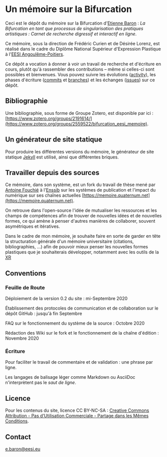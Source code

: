 # Un mémoire sur la Bifurcation
Ceci est le dépôt du mémoire sur la Bifurcation d'[Etienne Baron](https://urltr.ee/etxetxe) : *La Bifurcation en tant que processus de singularisation des pratiques artistiques : Carnet de recherche digressif et interactif en ligne*.

Ce mémoire, sous la direction de Frédéric Curien et de Désirée Lorenz, est réalisé dans le cadre du Diplôme National Supérieur d'Expression Plastique à l'[EESI Angoulême-Poitiers](https://www.eesi.eu/site/index.php).

Ce dépôt a vocation à donner à voir un travail de recherche et d'écriture en cours, plutôt qu'à rassembler des contributions – même si celles-ci sont possibles et bienvenues.
Vous pouvez suivre les évolutions ([activity](https://github.com/etxetxe/DNSEP_Report_EESI_2020/activity)), les phases d'écriture ([commits](https://github.com/etxetxe/DNSEP_Report_EESI_2020/commits/master) et [branches](https://github.com/etxetxe/DNSEP_Report_EESI_2020/branches)) et les échanges ([issues](https://github.com/etxetxe/DNSEP_Report_EESI_2020/issues)) sur ce dépôt.

## Bibliographie
Une bibliographie, sous forme de Groupe Zotero, est disponible par ici : [https://www.zotero.org/groups/2191614/](https://www.zotero.org/groups/2559522/bifurcation_eesi_memoire).

## Un générateur de site statique
Pour produire les différentes versions du mémoire, le générateur de site statique [Jekyll](https://jekyllrb.com/) est utilisé, ainsi que différentes briques.

## Travailler depuis des sources

Ce mémoire, dans son système, est un fork du travail de thèse mené par [Antoine Fouchié](https://www.quaternum.net/) à l'[Enssib](http://www.enssib.fr/) sur les systèmes de publication et l'impact du numérique sur ses chaînes actuelles [https://memoire.quaternum.net](https://memoire.quaternum.net).

On retrouve dans l'open-source l'idée de mutualiser les ressources et les champs de compétences afin de trouver de nouvelles idées et de nouvelles formes, ce qui amène à penser d'autres manières de collaborer, souvent asymétriques et itératives.

Dans le cadre de mon mémoire, je souhaite faire en sorte de garder en tête la structuration générale d'un mémoire universitaire (citations, bibliographies, ...) afin de pouvoir mieux penser les nouvelles formes plastiques que je souhaiterais développer, notamment avec les outils de la [XR](https://github.com/etxetxe/VR_Bifurcation)

## Conventions

### Feuille de Route
Déploiement de la version 0.2 du site : mi-Septembre 2020

Établissement des protocoles de communication et de collaboration sur le dépôt GitHub : jusqu'à fin Septembre

FAQ sur le fonctionnement du système de la source : Octobre 2020

Rédaction des Wiki sur le fork et le fonctionnement de la chaîne d'édition : Novembre 2020

### Écriture
Pour faciliter le travail de commentaire et de validation : une phrase par ligne.

Les langages de balisage léger comme Markdown ou AsciiDoc n'interprètent pas le _saut de ligne_.

## Licence
Pour les contenus du site, licence CC BY-NC-SA : [Creative Commons Attribution - Pas d’Utilisation Commerciale - Partage dans les Mêmes Conditions](https://creativecommons.org/licenses/by-nc-sa/4.0/).

## Contact
[e.baron@eesi.eu](mailto:e.baron@eesi.eu)
